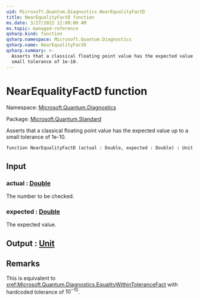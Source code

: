 ```yaml
---
uid: Microsoft.Quantum.Diagnostics.NearEqualityFactD
title: NearEqualityFactD function
ms.date: 3/27/2022 12:00:00 AM
ms.topic: managed-reference
qsharp.kind: function
qsharp.namespace: Microsoft.Quantum.Diagnostics
qsharp.name: NearEqualityFactD
qsharp.summary: >-
  Asserts that a classical floating point value has the expected value up to a
  small tolerance of 1e-10.
---
```


# NearEqualityFactD function

Namespace: [Microsoft.Quantum.Diagnostics](xref:Microsoft.Quantum.Diagnostics)

Package: [Microsoft.Quantum.Standard](https://nuget.org/packages/Microsoft.Quantum.Standard)


Asserts that a classical floating point value has the expected value up to asmall tolerance of 1e-10.

```qsharp
function NearEqualityFactD (actual : Double, expected : Double) : Unit
```


## Input

### actual : [Double](xref:microsoft.quantum.qsharp.valueliterals#double-literals)

The number to be checked.


### expected : [Double](xref:microsoft.quantum.qsharp.valueliterals#double-literals)

The expected value.



## Output : [Unit](xref:microsoft.quantum.qsharp.valueliterals#unit-literal)



## Remarks

This is equivalent to <xref:Microsoft.Quantum.Diagnostics.EqualityWithinToleranceFact> withhardcoded tolerance of $10^{-10}$.